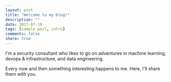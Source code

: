 ```yaml
---
layout: post
title: "Welcome to my blog!"
description: ""
date: 2017-07-10
tags: [sample post, intro]
comments: false
share: true
---
```


I'm a security consultant who likes to go on adventures in machine learning, devops & infrastructure, and data engineering.

Every now and then something interesting happens to me.  Here, I'll share them with you. 
